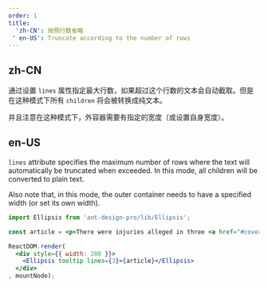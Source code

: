 ```yaml
---
order: 1
title: 
  'zh-CN': 按照行数省略
 ' en-US': Truncate according to the number of rows
---
```


## zh-CN

通过设置 `lines` 属性指定最大行数，如果超过这个行数的文本会自动截取。但是在这种模式下所有 `children` 将会被转换成纯文本。

并且注意在这种模式下，外容器需要有指定的宽度（或设置自身宽度）。

## en-US

`lines` attribute specifies the maximum number of rows where the text will automatically be truncated when exceeded. In this mode, all children will be converted to plain text.

Also note that, in this mode, the outer container needs to have a specified width (or set its own width).


````jsx
import Ellipsis from 'ant-design-pro/lib/Ellipsis';

const article = <p>There were injuries alleged in three <a href="#cover">cases in 2015</a>, and a fourth incident in September, according to the safety recall report. After meeting with US regulators in October, the firm decided to issue a voluntary recall.</p>;

ReactDOM.render(
  <div style={{ width: 200 }}>
    <Ellipsis tooltip lines={3}>{article}</Ellipsis>
  </div>
, mountNode);
````
